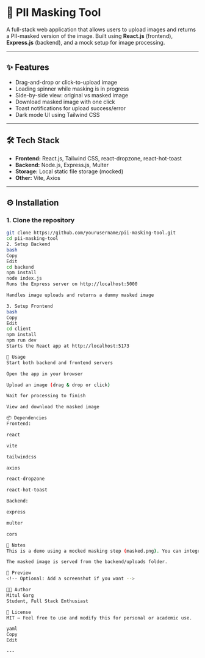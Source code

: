 # 🔐 PII Masking Tool

A full-stack web application that allows users to upload images and returns a PII-masked version of the image. Built using **React.js** (frontend), **Express.js** (backend), and a mock setup for image processing.

---

## ✨ Features

- Drag-and-drop or click-to-upload image
- Loading spinner while masking is in progress
- Side-by-side view: original vs masked image
- Download masked image with one click
- Toast notifications for upload success/error
- Dark mode UI using Tailwind CSS

---

## 🛠️ Tech Stack

- **Frontend:** React.js, Tailwind CSS, react-dropzone, react-hot-toast
- **Backend:** Node.js, Express.js, Multer
- **Storage:** Local static file storage (mocked)
- **Other:** Vite, Axios

---

## ⚙️ Installation

### 1. Clone the repository

```bash
git clone https://github.com/yourusername/pii-masking-tool.git
cd pii-masking-tool
2. Setup Backend
bash
Copy
Edit
cd backend
npm install
node index.js
Runs the Express server on http://localhost:5000

Handles image uploads and returns a dummy masked image

3. Setup Frontend
bash
Copy
Edit
cd client
npm install
npm run dev
Starts the React app at http://localhost:5173

🚀 Usage
Start both backend and frontend servers

Open the app in your browser

Upload an image (drag & drop or click)

Wait for processing to finish

View and download the masked image

📦 Dependencies
Frontend:

react

vite

tailwindcss

axios

react-dropzone

react-hot-toast

Backend:

express

multer

cors

📝 Notes
This is a demo using a mocked masking step (masked.png). You can integrate real PII masking logic in the backend.

The masked image is served from the backend/uploads folder.

📸 Preview
<!-- Optional: Add a screenshot if you want -->

🧑‍💻 Author
Mitul Garg
Student, Full Stack Enthusiast

📄 License
MIT – Feel free to use and modify this for personal or academic use.

yaml
Copy
Edit

---
